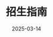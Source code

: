 ---
title: 招生指南
date: 2025-03-14
type: landing

sections:
  - block: markdown
    content:
      title: 重力储能研究组招生简章
      text: |-
        
        ---

        **重力储能研究组**依托华北电力大学新能源电力系统国家重点实验室，是学校在重力储能领域的专业化研究团队。我们主要面向风电、光伏等可再生能源大规模消纳的重大需求，开展理论方法、关键技术、示范平台与装备研发，努力为我国及全球能源转型贡献前沿解决方案。

        我们的研究工作获得了**国家自然科学基金、省部级科技专项**以及多家能源、电力头部企业的长期支持，核心竞争力体现在**电站级运行控制与复合储能系统设计**、**重力储能潜力评估及工程示范**、**智能化运维与优化调度**等方面。团队既注重面向工业实际需求的工程应用，也鼓励有潜力的同学深耕创新性方法并发表高水平论文。目前已在国内外重要期刊与学术会议上发表多篇论文，牵头或参与项目申请与技术标准制定，在储能关键技术领域建立了一定影响力。

        **研究生团队**是推动本组理论创新与技术突破的主体。我们始终坚持“具备高水平科研产出与产业应用价值”的并重培养理念，鼓励研究生在“基础研究—技术开发—产业转化”链条上找到自己的兴趣点和发力点，并为他们提供灵活多样的科研支持体系。我们相信，学术研究需要既有足够的资源和平台，也需保持自由探索和享受科研过程的乐趣。

        以下是研究组面向博士生、硕士生、实习生以及博士后的招生信息，欢迎对大规模储能与新能源技术有热情、有想法的你加入我们。

        ---

        ## **招生对象**

        本团队现面向以下人员招生：
        - **博士生**：对重力储能领域有浓厚兴趣，具备扎实的专业基础和科研潜力
        - **硕士生**：愿意从事储能技术研究，具有良好的学术素养和团队合作精神
        - **实习生**：在读本科生或研究生，希望获取储能相关的实践经验，并在学位论文中融入真实工程场景
        - **博士后**：具有相关领域博士学位，能独立开展科研并具备国际视野的研究能力

        ---

        ## **研究方向**

        - **电站级运行控制与配置优化**  
          重点关注多工况下储能电站的动态响应与功率调度策略，提升系统整体效率和安全性。
        - **复合储能系统设计**  
          将重力储能与其他储能形式结合，探究耦合机制与多能协同，为各种地理环境下的储能需求提供高效方案。
        - **重力储能潜力与综合效益评估**  
          从地质适配、经济性与碳减排等多维度量化重力储能的价值，为大规模推广提供科学依据。
        - **智能化技术应用**  
          结合人工智能和大数据，实现储能系统的故障预防、状态预测以及自适应调度，提高运维智能化水平。

        ---

        ## **团队优势**

        - **依托国家重点实验室**：拥有先进实验平台与科研设备，为同学提供高水平的研究环境
        - **校企合作与国际交流**：与国内外知名企业和研究机构开展横向合作，开拓国际视野
        - **完善的奖助体系**：通过各类项目及科研经费，为研究生提供充足的资金支持与补助
        - **全链条研发流程**：从基础理论到示范项目，鼓励研究生参与各个环节，兼顾发表论文与技术转化

        ---

        ## **申请方式**

        如有兴趣，请将个人简历、成绩单及研究计划等相关材料发送至：**chenyanbo@ncepu.edu.cn**  
        并在邮件标题注明“应聘XX（博士/硕士/实习/博士后）-姓名-学校专业”。

        或浏览[本团队网站](/)获取更详细的研究内容及相关指引。

        如果你对重力储能技术与新能源领域怀有热情，欢迎与你的导师沟通后，以推免、考研、实习等多种方式加入我们。我们随时期待你的到来，共同探索储能技术的无穷潜力，并在未来能源体系建设中创变世界。

    design:
      columns: '1'
      spacing:
        padding: ['20px', '0', '20px', '0']

  - block: markdown
    content:
      title: 联系我们
      text: |-
        <div class="custom-contact-list">
          <div class="contact-item">
            <i class="fas fa-envelope"></i>
            <span><strong>chenyanbo@ncepu.edu.cn</strong></span>
          </div>
          <div class="contact-item">
            <i class="fas fa-phone"></i>
            <span><strong>010-61771723</strong></span>
          </div>
          <div class="contact-item">
            <i class="fas fa-map-marker-alt"></i>
            <span><strong>北京市昌平区回龙观镇北农路2号 华北电力大学主楼A758</strong></span>
          </div>
          <div class="contact-item">
            <i class="fas fa-clock"></i>
            <span><strong>周一至周五 9:00 至 17:00</strong></span>
          </div>
        </div>
    design:
      columns: '1'
      spacing:
        padding: ['20px', '0', '20px', '0']
      
  - block: contact
    content:
      map: true
      coordinates:
        latitude: '40.089709923765284'
        longitude: '116.30624555215269'
    design:
      columns: '1'
---
